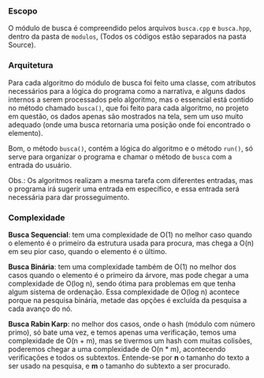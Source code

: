 ### Escopo

O módulo de busca é compreendido pelos arquivos `busca.cpp` e `busca.hpp`, dentro da pasta de `modulos`, (Todos os códigos estão separados na pasta Source).

### Arquitetura

Para cada algoritmo do módulo de busca foi feito uma classe, com atributos necessários para a lógica do programa como a narrativa, e alguns dados internos a serem processados pelo algoritmo, mas o essencial está contido no método chamado `busca()`, que foi feito para cada algoritmo, no projeto em questão, os dados apenas são mostrados na tela, sem um uso muito adequado (onde uma busca retornaria uma posição onde foi encontrado o elemento).

Bom, o método `busca()`, contém a lógica do algoritmo e o método `run()`, só serve para organizar o programa e chamar o método de `busca` com a entrada do usuário.

Obs.: Os algoritmos realizam a mesma tarefa com diferentes entradas, mas o programa irá sugerir uma entrada em específico, e essa entrada será necessária para dar prosseguimento.

### Complexidade

**Busca Sequencial**: tem uma complexidade de O(1) no melhor caso quando o elemento é o primeiro da estrutura usada para procura, mas chega a O(n) em seu pior caso, quando o elemento é o último.

**Busca Binária**: tem uma complexidade também de O(1) no melhor dos casos quando o elemento é o primeiro da árvore, mas pode chegar a uma complexidade de O(log n), sendo ótima para problemas em que tenha algum sistema de ordenação. Essa complexidade de O(log n) acontece porque na pesquisa binária, metade das opções é excluída da pesquisa a cada avanço do nó.

**Busca Rabin Karp**: no melhor dos casos, onde o hash (módulo com número primo), só bate uma vez, e temos apenas uma verificação, temos uma complexidade de O(n + m), mas se tivermos um hash com muitas colisões, poderemos chegar a uma complexidade de O(n * m), acontecendo verificações e todos os subtextos. Entende-se por **n** o tamanho do texto a ser usado na pesquisa, e **m** o tamanho do subtexto a ser procurado.